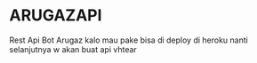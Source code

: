 # ARUGAZAPI

Rest Api Bot Arugaz 
kalo mau pake bisa di deploy di heroku
nanti selanjutnya w akan buat api vhtear
